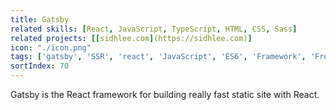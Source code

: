 ```yaml
---
title: Gatsby
related skills: [React, JavaScript, TypeScript, HTML, CSS, Sass]
related projects: [[sidhlee.com](https://sidhlee.com)]
icon: "./icon.png"
tags: ['gatsby', 'SSR', 'react', 'JavaScript', 'ES6', 'Framework', 'Frontend']
sortIndex: 70
---
```


Gatsby is the React framework for building really fast static site with React.
